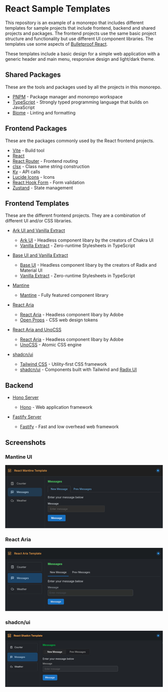# React Sample Templates

This repository is an example of a monorepo that includes different templates for sample projects that include frontend, backend and shared projects and packages.  The frontend projects use the same basic project structure and functionality but use different UI component libraries.  The templates use some aspects of [Bulletproof React](https://github.com/alan2207/bulletproof-react).

These templates include a basic design for a simple web application with a generic header and main menu, responsive design and light/dark theme.

## Shared Packages

These are the tools and packages used by all the projects in this monorepo.

- [PNPM](https://pnpm.io/) - Package manager and monorepo workspace
- [TypeScript](https://www.typescriptlang.org) - Strongly typed programming language that builds on JavaScript
- [Biome](https://biomejs.dev) - Linting and formatting

## Frontend Packages

These are the packages commonly used by the React frontend projects.

- [Vite](https://vite.dev/) - Build tool
- [React](https://react.dev)
- [React Router](https://reactrouter.com) - Frontend routing
- [clsx](https://github.com/lukeed/clsx) - Class name string construction
- [Ky](https://github.com/sindresorhus/ky) - API calls
- [Lucide Icons](https://lucide.dev/) - Icons
- [React Hook Form](https://react-hook-form.com/) - Form validation
- [Zustand](https://github.com/pmndrs/zustand) - State management

## Frontend Templates

These are the different frontend projects. They are a combination of different UI and/or CSS libraries.

- [Ark UI and Vanilla Extract](https://github.com/bljohnsondev/react-sample-templates/tree/main/apps/ark-ve)
  - [Ark UI](https://ark-ui.com) - Headless component libary by the creators of Chakra UI
  - [Vanilla Extract](https://vanilla-extract.style) - Zero-runtime Stylesheets in TypeScript

- [Base UI and Vanilla Extract](https://github.com/bljohnsondev/react-sample-templates/tree/main/apps/baseui-ve)
  - [Base UI](https://base-ui.com) - Headless component libary by the creators of Radix and Material UI
  - [Vanilla Extract](https://vanilla-extract.style) - Zero-runtime Stylesheets in TypeScript

- [Mantine](https://github.com/bljohnsondev/react-sample-templates/tree/main/apps/mantine)
  - [Mantine](https://mantine.dev/) - Fully featured component library

- [React Aria](https://github.com/bljohnsondev/react-sample-templates/tree/main/apps/react-aria)
  - [React Aria](https://react-spectrum.adobe.com/react-aria/index.html) - Headless component libary by Adobe
  - [Open Props](https://open-props.style) - CSS web design tokens
    
- [React Aria and UnoCSS](https://github.com/bljohnsondev/react-sample-templates/tree/main/apps/react-aria-uno)
  - [React Aria](https://react-spectrum.adobe.com/react-aria/index.html) - Headless component libary by Adobe
  - [UnoCSS](https://unocss.dev) - Atomic CSS engine

- [shadcn/ui](https://github.com/bljohnsondev/react-sample-templates/tree/main/apps/shadcn)
  - [Tailwind CSS](https://tailwindcss.com/) - Utility-first CSS framework
  - [shadcn/ui](https://ui.shadcn.com/) - Components built with Tailwind and [Radix UI](https://www.radix-ui.com/primitives)

## Backend

- [Hono Server](https://github.com/bljohnsondev/react-sample-templates/tree/main/apps/server-hono)
  - [Hono](https://hono.dev) - Web application framework

- [Fastify Server](https://github.com/bljohnsondev/react-sample-templates/tree/main/apps/server-fastify)
  - [Fastify](https://fastify.dev/) - Fast and low overhead web framework

## Screenshots

### Mantine UI

![Mantine Screenshot 1](https://raw.githubusercontent.com/bljohnsondev/react-sample-templates/refs/heads/main/docs/mt-screenshot1.jpg)

### React Aria

![React Aria Screenshot 1](https://raw.githubusercontent.com/bljohnsondev/react-sample-templates/refs/heads/main/docs/ra-screenshot1.jpg)

### shadcn/ui

![shadcn/ui Screenshot 1](https://raw.githubusercontent.com/bljohnsondev/react-sample-templates/refs/heads/main/docs/shad-screenshot1.jpg)
